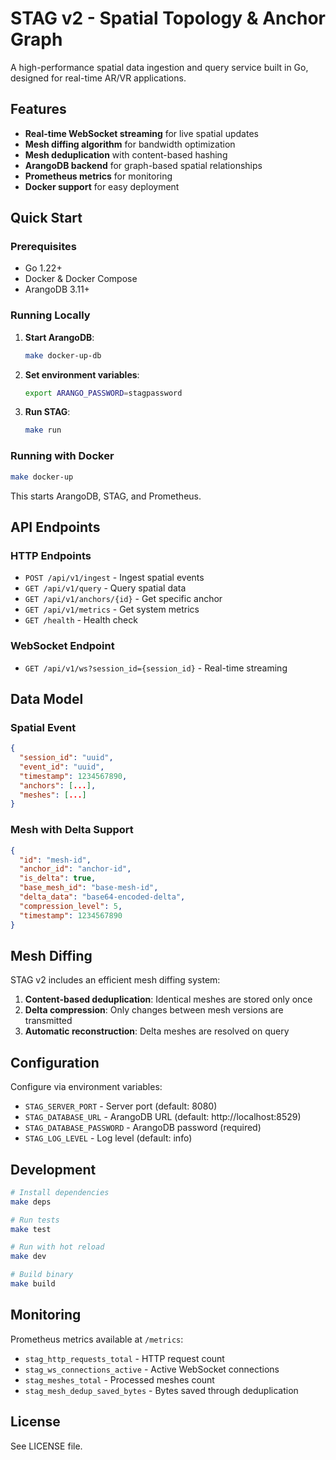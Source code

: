 # STAG v2 - Spatial Topology & Anchor Graph

A high-performance spatial data ingestion and query service built in Go, designed for real-time AR/VR applications.

## Features

- **Real-time WebSocket streaming** for live spatial updates
- **Mesh diffing algorithm** for bandwidth optimization
- **Mesh deduplication** with content-based hashing
- **ArangoDB backend** for graph-based spatial relationships
- **Prometheus metrics** for monitoring
- **Docker support** for easy deployment

## Quick Start

### Prerequisites

- Go 1.22+
- Docker & Docker Compose
- ArangoDB 3.11+

### Running Locally

1. **Start ArangoDB**:
   ```bash
   make docker-up-db
   ```

2. **Set environment variables**:
   ```bash
   export ARANGO_PASSWORD=stagpassword
   ```

3. **Run STAG**:
   ```bash
   make run
   ```

### Running with Docker

```bash
make docker-up
```

This starts ArangoDB, STAG, and Prometheus.

## API Endpoints

### HTTP Endpoints

- `POST /api/v1/ingest` - Ingest spatial events
- `GET /api/v1/query` - Query spatial data
- `GET /api/v1/anchors/{id}` - Get specific anchor
- `GET /api/v1/metrics` - Get system metrics
- `GET /health` - Health check

### WebSocket Endpoint

- `GET /api/v1/ws?session_id={session_id}` - Real-time streaming

## Data Model

### Spatial Event
```json
{
  "session_id": "uuid",
  "event_id": "uuid",
  "timestamp": 1234567890,
  "anchors": [...],
  "meshes": [...]
}
```

### Mesh with Delta Support
```json
{
  "id": "mesh-id",
  "anchor_id": "anchor-id",
  "is_delta": true,
  "base_mesh_id": "base-mesh-id",
  "delta_data": "base64-encoded-delta",
  "compression_level": 5,
  "timestamp": 1234567890
}
```

## Mesh Diffing

STAG v2 includes an efficient mesh diffing system:

1. **Content-based deduplication**: Identical meshes are stored only once
2. **Delta compression**: Only changes between mesh versions are transmitted
3. **Automatic reconstruction**: Delta meshes are resolved on query

## Configuration

Configure via environment variables:

- `STAG_SERVER_PORT` - Server port (default: 8080)
- `STAG_DATABASE_URL` - ArangoDB URL (default: http://localhost:8529)
- `STAG_DATABASE_PASSWORD` - ArangoDB password (required)
- `STAG_LOG_LEVEL` - Log level (default: info)

## Development

```bash
# Install dependencies
make deps

# Run tests
make test

# Run with hot reload
make dev

# Build binary
make build
```

## Monitoring

Prometheus metrics available at `/metrics`:

- `stag_http_requests_total` - HTTP request count
- `stag_ws_connections_active` - Active WebSocket connections
- `stag_meshes_total` - Processed meshes count
- `stag_mesh_dedup_saved_bytes` - Bytes saved through deduplication

## License

See LICENSE file.